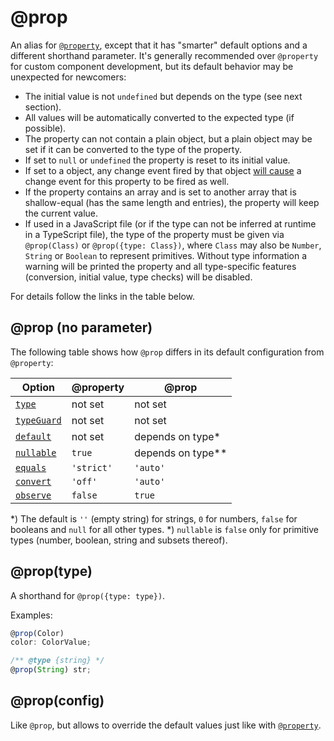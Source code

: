 ---
---
# @prop

An alias for [`@property`](./@property.md), except that it has "smarter" default options and a different shorthand parameter. It's generally recommended over `@property` for custom component development, but its default behavior may be unexpected for newcomers:

* The initial value is not `undefined` but depends on the type (see next section).
* All values will be automatically converted to the expected type (if possible).
* The property can not contain a plain object, but a plain object may be set if it can be converted to the type of the property.
* If set to `null` or `undefined` the property is reset to its initial value.
* If set to a object, any change event fired by that object [will cause](./@property.md#configobserve) a change event for this property to be fired as well.
* If the property contains an array and is set to another array that is shallow-equal (has the same length and entries), the property will keep the current value.
* If used in a JavaScript file (or if the type can not be inferred at runtime in a TypeScript file), the type of the property must be given via `@prop(Class)` or `@prop({type: Class})`, where `Class` may also be `Number`, `String` or `Boolean` to represent primitives. Without type information a warning will be printed the property and all type-specific features (conversion, initial value, type checks) will be disabled.

For details follow the links in the table below.

## @prop (no parameter)

The following table shows how `@prop` differs in its default configuration from `@property`:

Option      | @property  | @prop
------------|------------|--------
[`type`](./@property.md#configtype)      | not set    | not set
[`typeGuard`](./@property.md#configtypeguard) | not set    | not set
[`default`](./@property.md#configdefault)   | not set    | depends on type*
[`nullable`](./@property.md#confignullable)  | `true`       | depends on type**
[`equals`](./@property.md#configequals)    | `'strict'` | `'auto'`
[`convert`](./@property.md#configconvert)   | `'off'`    | `'auto'`
[`observe`](./@property.md#configobserve)   | `false`    | `true`

*) The default is `''` (empty string) for strings, `0` for numbers, `false` for booleans and `null` for all other types.
*) `nullable` is `false` only for primitive types (number, boolean, string and subsets thereof).

## @prop(type)

A shorthand for `@prop({type: type})`.

Examples:

```ts
@prop(Color)
color: ColorValue;

/** @type {string} */
@prop(String) str;
```

## @prop(config)

Like `@prop`, but allows to override the default values just like with [`@property`](./@property.md#propertyconfig).
